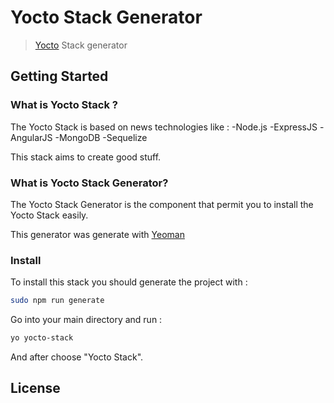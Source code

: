 # Yocto Stack Generator

> [Yocto](http://yocto.re)  Stack generator


## Getting Started

### What is Yocto Stack ?

The Yocto Stack is based on news technologies like :
    -Node.js
    -ExpressJS
    -AngularJS
    -MongoDB
    -Sequelize

This stack aims to create good stuff.


### What is Yocto Stack Generator?

The Yocto Stack Generator is the component that permit you to install the Yocto Stack easily.

This generator was generate with [Yeoman](http://yeoman.io)



### Install

To install this stack you should generate the project with :

```bash
sudo npm run generate
```
Go into your main directory and run :
```bash
yo yocto-stack
```
And after choose "Yocto Stack".


## License
